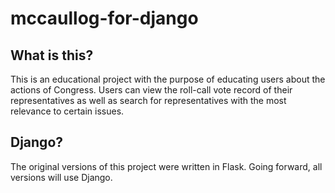 # mccaullog-for-django

## What is this?
This is an educational project with the purpose of educating users about the actions of Congress.
Users can view the roll-call vote record of their representatives as well as search for representatives with the most relevance to certain issues.

## Django?
The original versions of this project were written in Flask.
Going forward, all versions will use Django.
